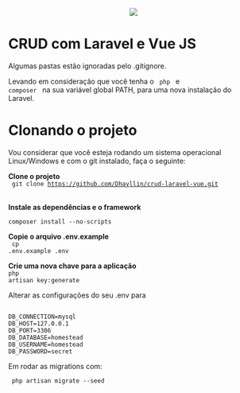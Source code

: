 <p align="center"><img src="https://laravel.com/assets/img/components/logo-laravel.svg"></p>

#  CRUD com Laravel e Vue JS

Algumas pastas estão ignoradas pelo .gitignore.

Levando em consideração que você tenha o <code> php </code> e <code> composer </code> na sua variável global PATH, para uma nova instalação do Laravel.


# Clonando o projeto 

Vou  considerar que você esteja rodando um sistema operacional Linux/Windows e com o git instalado, faça o seguinte:

<strong> Clone o projeto</strong> <br>
<code>  git clone https://github.com/Dhayllin/crud-laravel-vue.git  </code> 
<br>

<strong> Instale as dependências e o framework</strong>
<br>
<code>
composer install --no-scripts
</code>

<strong>Copie o arquivo .env.example</strong>
<br>
<code> cp .env.example .env </code>

<strong> Crie uma nova chave para a aplicação</strong>
<br>
<code>php artisan key:generate</code>

Alterar as configurações do seu .env para

```

DB_CONNECTION=mysql
DB_HOST=127.0.0.1
DB_PORT=3306
DB_DATABASE=homestead
DB_USERNAME=homestead
DB_PASSWORD=secret

```

Em rodar as migrations com:

<code> php artisan migrate --seed </code>
